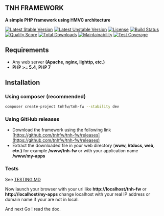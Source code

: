 ## TNH FRAMEWORK
**A simple PHP framework using HMVC architecture**

[![Latest Stable Version](https://poser.pugx.org/tnhfw/tnh-fw/v/stable)](https://packagist.org/packages/tnhfw/tnh-fw)
[![Latest Unstable Version](https://poser.pugx.org/tnhfw/tnh-fw/v/unstable)](https://packagist.org/packages/tnhfw/tnh-fw)
[![License](https://poser.pugx.org/tnhfw/tnh-fw/license)](https://packagist.org/packages/tnhfw/tnh-fw)
[![Build Status](https://img.shields.io/travis/tnhfw/tnh-fw/1.0.0-dev.svg?style=flat-square)](https://travis-ci.com/tnhfw/tnh-fw)  
[![Quality Score](https://img.shields.io/scrutinizer/g/tnhfw/tnh-fw.svg?style=flat-square)](https://scrutinizer-ci.com/g/tnhfw/tnh-fw)
[![Total Downloads](https://poser.pugx.org/tnhfw/tnh-fw/downloads)](https://packagist.org/packages/tnhfw/tnh-fw)
[![Maintainability](https://api.codeclimate.com/v1/badges/7cd6345e1f49603a0817/maintainability)](https://codeclimate.com/github/tnhfw/tnh-fw/maintainability)
[![Test Coverage](https://api.codeclimate.com/v1/badges/7cd6345e1f49603a0817/test_coverage)](https://codeclimate.com/github/tnhfw/tnh-fw/test_coverage)

## Requirements

 - Any web server **(Apache, nginx, lighttp, etc.)**
 - **PHP >= 5.4**, **PHP 7**

## Installation 
### Using composer (recommended)
```bash
composer create-project tnhfw/tnh-fw --stability dev
```
### Using GitHub releases
 - Download the framework using the following link [https://github.com/tnhfw/tnh-fw/releases](https://github.com/tnhfw/tnh-fw/releases)
 - Extract the downloaded file in your web directory (**www, htdocs, web, etc.)** for example **/www/tnh-fw** or with your application name **/www/my-apps**
### Tests
See [TESTING.MD](TESTING.MD)

Now launch your browser with your url like **http://localhost/tnh-fw** or **http://localhost/my-apps** change localhost with your real IP address or domain name if your are not in local.

And next Go ! read the doc.
